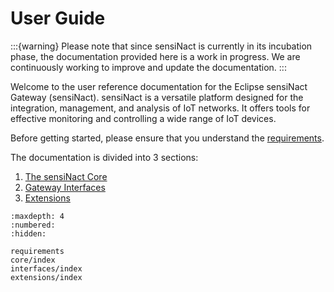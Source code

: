 # User Guide

:::{warning}
Please note that since sensiNact is currently in its incubation phase, the documentation provided here is a work in progress. We are continuously working to improve and update the documentation.
:::

Welcome to the user reference documentation for the Eclipse sensiNact Gateway (sensiNact). sensiNact is a versatile platform designed for the integration, management, and analysis of IoT networks. It offers tools for effective monitoring and controlling a wide range of IoT devices.

Before getting started, please ensure that you understand the [requirements](requirements.md).

The documentation is divided into 3 sections:

 1. [The sensiNact Core](core/index.md)
 2. [Gateway Interfaces](interfaces/index.md)
 3. [Extensions](extensions/index.md)

```{toctree}
:maxdepth: 4
:numbered:
:hidden:

requirements
core/index
interfaces/index
extensions/index
```
